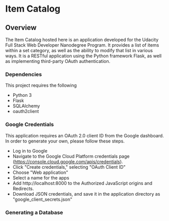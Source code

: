 # Item Catalog

## Overview

The Item Catalog hosted here is an application developed for the Udacity Full Stack Web Developer Nanodegree Program.
It provides a list of items within a set category, as well as the ability to modify that list in various ways.
It is a RESTful application using the Python framework Flask, as well as implementing third-party OAuth authentication.

### Dependencies

This project requires the following
* Python 3
* Flask
* SQLAlchemy
* oauth2client

### Google Credentials

This application requires an OAuth 2.0 client ID from the Google dashboard. In order to generate your own, please follow these steps.
* Log in to Google
* Navigate to the Google Cloud Platform credentials page (https://console.cloud.google.com/apis/credentials).
* Click "Create credentials," selecting "OAuth Client ID"
* Choose "Web application"
* Select a name for the apps
* Add http://localhost:8000 to the Authorized JavaScript origins and Redirects.
* Download JSON credentials, and save it in the application directory as "google_client_secrets.json"

### Generating a Database
